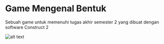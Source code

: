 # Game Mengenal Bentuk
Sebuah game untuk memenuhi tugas akhir semester 2 yang dibuat dengan software Construct 2

![alt text](https://i.ibb.co/Hp8QjMd/2020-08-07-19-05-21-Mengenal-Bentuk.png)
